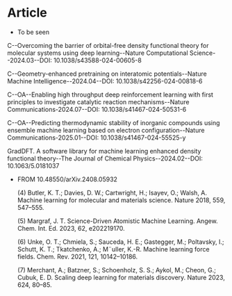 # Article
* To be seen

C--Overcoming the barrier of orbital-free density functional theory for molecular systems using deep learning--Nature Computational Science--2024.03--DOI: 10.1038/s43588-024-00605-8

C--Geometry-enhanced pretraining on interatomic potentials--Nature Machine Intelligence--2024.04--DOI: 10.1038/s42256-024-00818-6

C--OA--Enabling high throughput deep reinforcement learning with first principles to investigate catalytic reaction mechanisms--Nature Communications-2024.07--DOI: 10.1038/s41467-024-50531-6

C--OA--Predicting thermodynamic stability of inorganic compounds using ensemble machine learning based on electron configuration--Nature Communications-2025.01--DOI: 10.1038/s41467-024-55525-y

GradDFT. A software library for machine learning enhanced density functional theory--The Journal of Chemical Physics--2024.02--DOI: 10.1063/5.0181037

* FROM 10.48550/arXiv.2408.05932

  (4) Butler, K. T.; Davies, D. W.; Cartwright, H.; Isayev, O.; Walsh, A. Machine learning for molecular and materials science. Nature 2018, 559, 547–555.
  
  (5) Margraf, J. T. Science-Driven Atomistic Machine Learning. Angew. Chem. Int. Ed. 2023, 62, e202219170.
  
  (6) Unke, O. T.; Chmiela, S.; Sauceda, H. E.; Gastegger, M.; Poltavsky, I.; Schutt, K. T.; Tkatchenko, A.; M¨uller, K.-R. Machine learning force fields. Chem. Rev. 2021, 121, 10142–10186.
  
  (7) Merchant, A.; Batzner, S.; Schoenholz, S. S.; Aykol, M.; Cheon, G.; Cubuk, E. D. Scaling deep learning for materials discovery. Nature 2023, 624, 80–85.
